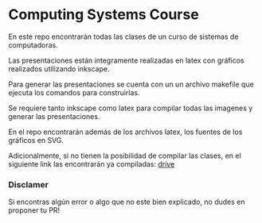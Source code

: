# Computing Systems Course

En este repo encontrarán todas las clases de un curso de sistemas de computadoras.

Las presentaciones están integramente realizadas en latex con gráficos realizados utilizando inkscape.

Para generar las presentaciones se cuenta con un un archivo makefile que ejecuta los comandos para construirlas.

Se requiere tanto inkscape como latex para compilar todas las imagenes y generar las presentaciones.

En el repo encontrarán además de los archivos latex, los fuentes de los gráficos en SVG.

Adicionalmente, si no tienen la posibilidad de compilar las clases, en el siguiente link las encontrarán ya compiladas:
[drive](https://drive.google.com/drive/folders/1mNa857TTxHuXxKt96LPfvnVwkDEx_pnn?usp=sharing)

### Disclamer

Si encontras algún error o algo que no este bien explicado, no dudes en proponer tu PR!

